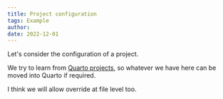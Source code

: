```yaml
---
title: Project configuration
tags: Example
author: 
date: 2022-12-01
---
```


Let's consider the configuration of a project.

We try to learn from [Quarto projects](https://quarto.org/docs/projects/quarto-projects.html), so whatever we have here can be moved into Quarto if required.

I think we will allow override at file level too.


